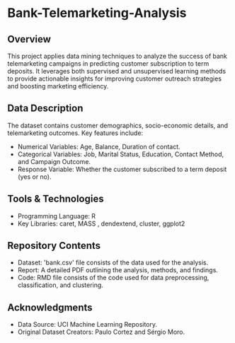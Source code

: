 # Bank-Telemarketing-Analysis

## Overview
This project applies data mining techniques to analyze the success of bank telemarketing campaigns in predicting customer subscription to term deposits. It leverages both supervised and unsupervised learning methods to provide actionable insights for improving customer outreach strategies and boosting marketing efficiency.

## Data Description
The dataset contains customer demographics, socio-economic details, and telemarketing outcomes. 
Key features include:
  -   Numerical Variables: Age, Balance, Duration of contact.  
  - Categorical Variables: Job, Marital Status, Education, Contact Method, and Campaign Outcome. 
  - Response Variable: Whether the customer subscribed to a term deposit (yes or no).

## Tools & Technologies
  - Programming Language: R
  - Key Libraries: caret, MASS ,  dendextend, cluster,  ggplot2
    
## Repository Contents
  - Dataset: 'bank.csv' file consists of the data used for the analysis.
  - Report: A detailed PDF outlining the analysis, methods, and findings.
  - Code: RMD file consists of the code used for data preprocessing, classification, and clustering.

## Acknowledgments
  - Data Source: UCI Machine Learning Repository.
  - Original Dataset Creators: Paulo Cortez and Sérgio Moro.
